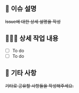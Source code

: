 ## 🌊 **이슈 설명**

~~Issue에 대한 상세 설명을 작성~~

## 🏄🏻‍♂️ **상세 작업 내용**

- [ ] To do
- [ ] To do

## 💬 **기타 사항**

~~기타로 공유할 사항들을 작성해주세요.~~
